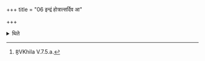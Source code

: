 
+++
title = "06 इन्द्रं होत्रात्सर्दिव आ"

+++

<details><summary>थिते</summary>

6. (Thus he selects) the Hotr̥ with indraṁ hotrāt sajūrdiva ā pr̥thivyāḥ.[^1]  

[^1]: R̥VKhila V.7.5.a.  
</details>